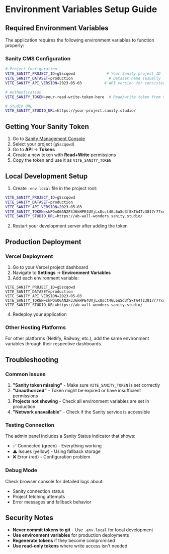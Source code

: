 # Environment Variables Setup Guide

## Required Environment Variables

The application requires the following environment variables to function properly:

### Sanity CMS Configuration

```bash
# Project Configuration
VITE_SANITY_PROJECT_ID=g5scqowd              # Your Sanity project ID
VITE_SANITY_DATASET=production                # Dataset name (usually 'production')
VITE_SANITY_API_VERSION=2023-05-03          # API version for consistency

# Authentication
VITE_SANITY_TOKEN=your-read-write-token-here  # Read/write token from Sanity

# Studio URL
VITE_SANITY_STUDIO_URL=https://your-project.sanity.studio/
```

## Getting Your Sanity Token

1. Go to [Sanity Management Console](https://www.sanity.io/manage)
2. Select your project (`g5scqowd`)
3. Go to **API** → **Tokens**
4. Create a new token with **Read+Write** permissions
5. Copy the token and use it as `VITE_SANITY_TOKEN`

## Local Development Setup

1. Create `.env.local` file in the project root:

```bash
VITE_SANITY_PROJECT_ID=g5scqowd
VITE_SANITY_DATASET=production
VITE_SANITY_API_VERSION=2023-05-03
VITE_SANITY_TOKEN=skPOnO6AN2F3J6kHPE4UVjLxQsct4GL6uSd3fSkTA4Tz3817r77xqss49A05skqrL9MYxsGffgjhyPHbOQwxryv8ugJqNs5hGdcRV2A5HAbJgHj0eQYlZ6BcvQwg2wCaG87JLNuyCoA3ulL5OPcD6nHRx4lzkxo3nxQURDUH0JrT8tvoG4Uy
VITE_SANITY_STUDIO_URL=https://ab-wall-wonders.sanity.studio/
```

2. Restart your development server after adding the token

## Production Deployment

### Vercel Deployment

1. Go to your Vercel project dashboard
2. Navigate to **Settings** → **Environment Variables**
3. Add each environment variable:

```
VITE_SANITY_PROJECT_ID=g5scqowd
VITE_SANITY_DATASET=production
VITE_SANITY_API_VERSION=2023-05-03
VITE_SANITY_TOKEN=skPOnO6AN2F3J6kHPE4UVjLxQsct4GL6uSd3fSkTA4Tz3817r77xqss49A05skqrL9MYxsGffgjhyPHbOQwxryv8ugJqNs5hGdcRV2A5HAbJgHj0eQYlZ6BcvQwg2wCaG87JLNuyCoA3ulL5OPcD6nHRx4lzkxo3nxQURDUH0JrT8tvoG4Uy
VITE_SANITY_STUDIO_URL=https://ab-wall-wonders.sanity.studio/
```

4. Redeploy your application

### Other Hosting Platforms

For other platforms (Netlify, Railway, etc.), add the same environment variables through their respective dashboards.

## Troubleshooting

### Common Issues

1. **"Sanity token missing"** - Make sure `VITE_SANITY_TOKEN` is set correctly
2. **"Unauthorized"** - Token might be expired or have insufficient permissions
3. **Projects not showing** - Check all environment variables are set in production
4. **"Network unavailable"** - Check if the Sanity service is accessible

### Testing Connection

The admin panel includes a Sanity Status indicator that shows:

- ✅ Connected (green) - Everything working
- ⚠️ Issues (yellow) - Using fallback storage
- ❌ Error (red) - Configuration problem

### Debug Mode

Check browser console for detailed logs about:

- Sanity connection status
- Project fetching attempts
- Error messages and fallback behavior

## Security Notes

- **Never commit tokens to git** - Use `.env.local` for local development
- **Use environment variables** for production deployments
- **Regenerate tokens** if they become compromised
- **Use read-only tokens** where write access isn't needed

